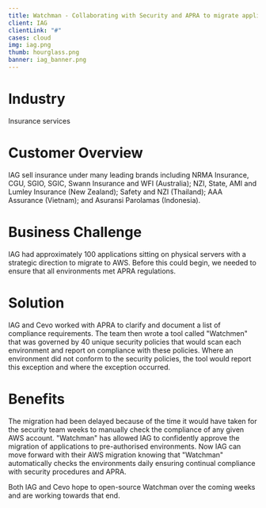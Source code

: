 ```yaml
---
title: Watchman - Collaborating with Security and APRA to migrate applications to AWS
client: IAG
clientLink: "#"
cases: cloud
img: iag.png
thumb: hourglass.png
banner: iag_banner.png
---
```

# Industry

Insurance services

# Customer Overview

IAG sell insurance under many leading brands including NRMA Insurance, CGU, SGIO, SGIC, Swann Insurance and WFI (Australia); NZI, State, AMI and Lumley Insurance (New Zealand); Safety and NZI (Thailand); AAA Assurance (Vietnam); and Asuransi Parolamas (Indonesia).

# Business Challenge

IAG had approximately 100 applications sitting on physical servers with a strategic direction to migrate to AWS. Before this could begin, we needed to ensure that all environments met APRA regulations.

# Solution

IAG and Cevo worked with APRA to clarify and document a list of compliance requirements. The team then wrote a tool called "Watchmen" that was governed by 40 unique security policies that would scan each environment and report on compliance with these policies. Where an environment did not conform to the security policies, the tool would report this exception and where the exception occurred.

# Benefits

The migration had been delayed because of the time it would have taken for the security team weeks to manually check the compliance of any given AWS account. "Watchman" has allowed IAG to confidently approve the migration of applications to pre-authorised environments. Now IAG can move forward with their AWS migration knowing that "Watchman" automatically checks the environments daily ensuring continual compliance with security procedures and APRA.

Both IAG and Cevo hope to open-source Watchman over the coming weeks and are working towards that end.
